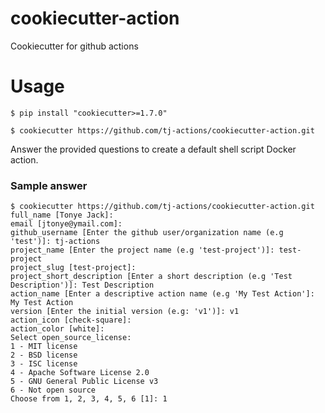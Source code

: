 # cookiecutter-action
Cookiecutter for github actions

# Usage

```shell script
$ pip install "cookiecutter>=1.7.0"
```

```shell script
$ cookiecutter https://github.com/tj-actions/cookiecutter-action.git
```

Answer the provided questions to create a default shell script Docker action.

### Sample answer

```shell script
$ cookiecutter https://github.com/tj-actions/cookiecutter-action.git
full_name [Tonye Jack]: 
email [jtonye@ymail.com]: 
github_username [Enter the github user/organization name (e.g 'test')]: tj-actions
project_name [Enter the project name (e.g 'test-project')]: test-project
project_slug [test-project]: 
project_short_description [Enter a short description (e.g 'Test Description')]: Test Description
action_name [Enter a descriptive action name (e.g 'My Test Action']: My Test Action
version [Enter the initial version (e.g: 'v1')]: v1
action_icon [check-square]: 
action_color [white]: 
Select open_source_license:
1 - MIT license
2 - BSD license
3 - ISC license
4 - Apache Software License 2.0
5 - GNU General Public License v3
6 - Not open source
Choose from 1, 2, 3, 4, 5, 6 [1]: 1
```
